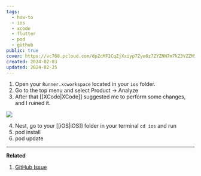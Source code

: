```yaml
---
tags:
  - how-to
  - ios
  - xcode
  - flutter
  - pod
  - github
public: true
cover: https://vc768.pcloud.com/dpZcMF2CqZjXxiyp7Zyo6z7ZYZNN7m7kZ3VZZM5XZZ2AVljxHDNXpvO7oB3BNhK7Fb0j5X/flutter_shared_prefs.png
created: 2024-02-03
updated: 2024-02-25
---
```

1. Open your `Runner.xcworkspace` located in your `ios` folder.
2. Go to the top menu and select Product -> Analyze
3. After that [[XCode|XCode]] suggested me to perform some changes, and I ruined it.

![](https://vc768.pcloud.com/dpZcMF2CqZjXxiyp7Zyo6z7ZYZNN7m7kZ3VZZM5XZZ2AVljxHDNXpvO7oB3BNhK7Fb0j5X/flutter_shared_prefs.png)

4. Nest, go to your [[iOS|iOS]] folder in your terminal `cd ios` and run
5. pod install  
6. pod update

---
**Related**
1. [GitHub Issue](https://github.com/flutter/flutter/issues/54599#issuecomment-644336055)
